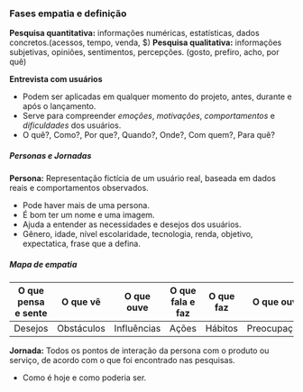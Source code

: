 ### Fases empatia e definição

**Pesquisa quantitativa:** informações numéricas, estatísticas, dados concretos.(acessos, tempo, venda, $)
**Pesquisa qualitativa:** informações subjetivas, opiniões, sentimentos, percepções. (gosto, prefiro, acho, por quê)

**Entrevista com usuários**
- Podem ser aplicadas em qualquer momento do projeto, antes, durante e após o lançamento.
- Serve para compreender _emoções_, _motivações_, _comportamentos_ e _dificuldades_ dos usuários.
- O quê?, Como?, Por que?, Quando?, Onde?, Com quem?, Para quê?

##### Personas e Jornadas

**Persona:** Representação fictícia de um usuário real, baseada em dados reais e comportamentos observados.
- Pode haver mais de uma persona.
- É bom ter um nome e uma imagem.
- Ajuda a entender as necessidades e desejos dos usuários.
- Gênero, idade, nível escolaridade, tecnologia, renda, objetivo, expectatica, frase que a defina.

##### Mapa de empatia 

| O que pensa e sente | O que vê | O que ouve | O que fala e faz | O que faz | O que ouve |
|----------------------|---------|-----------|------------------|----------|-----------|
| Desejos | Obstáculos | Influências | Ações | Hábitos | Preocupações |

**Jornada:** Todos os pontos de interação da persona com o produto ou serviço, de acordo com o que foi encontrado nas pesquisas. 
- Como é hoje e como poderia ser.